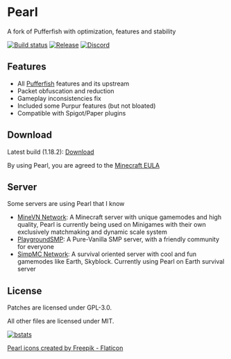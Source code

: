# Pearl
A fork of Pufferfish with optimization, features and stability

[![Build status](https://img.shields.io/github/workflow/status/Pearl-Project/Pearl/Build?logo=github&style=for-the-badge)](https://github.com/Pearl-Project/Pearl/actions)
[![Release](https://img.shields.io/github/v/release/Pearl-Project/Pearl?style=for-the-badge)](https://github.com/Pearl-Project/Pearl/releases)
[![Discord](https://img.shields.io/discord/951410587030667294.svg?label=&logo=discord&logoColor=ffffff&color=7389D8&labelColor=6A7EC2&style=for-the-badge)](https://discord.gg/ZFAtK5Mx9w)

## Features

- All [Pufferfish](https://github.com/pufferfish-gg/Pufferfish) features and its upstream
- Packet obfuscation and reduction
- Gameplay inconsistencies fix
- Included some Purpur features (but not bloated)
- Compatible with Spigot/Paper plugins
## Download 

Latest build (1.18.2): [Download](https://github.com/Pearl-Project/Pearl/releases)

By using Pearl, you are agreed to the [Minecraft EULA](https://account.mojang.com/documents/minecraft_eula)

## Server

Some servers are using Pearl that I know

- [MineVN Network](http://minevn.net/discord): A Minecraft server with unique gamemodes and high quality, Pearl is currently being used on Minigames with their own exclusively matchmaking and dynamic scale system
- [PlaygroundSMP](https://2hg.pw/discord): A Pure-Vanilla SMP server, with a friendly community for everyone
- [SimpMC Network](https://discord.com/invite/simpmc): A survival oriented server with cool and fun gamemodes like Earth, Skyblock. Currently using Pearl on Earth survival server

## License

Patches are licensed under GPL-3.0.

All other files are licensed under MIT.

[![bstats](https://bstats.org/signatures/server-implementation/pearl.svg)](https://bstats.org/plugin/server-implementation/Pearl/14650)


<a href="https://www.flaticon.com/free-icons/pearl" title="pearl icons">Pearl icons created by Freepik - Flaticon</a>
